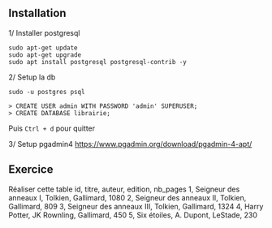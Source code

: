 ## Installation

1/ Installer postgresql

```
sudo apt-get update
sudo apt-get upgrade
sudo apt install postgresql postgresql-contrib -y
```

2/ Setup la db

```
sudo -u postgres psql

> CREATE USER admin WITH PASSWORD 'admin' SUPERUSER;
> CREATE DATABASE librairie;
```

Puis `Ctrl + d` pour quitter

3/ Setup pgadmin4
https://www.pgadmin.org/download/pgadmin-4-apt/

## Exercice

Réaliser cette table
id, titre, auteur, edition, nb_pages
1, Seigneur des anneaux I, Tolkien, Gallimard, 1080
2, Seigneur des anneaux II, Tolkien, Gallimard, 809
3, Seigneur des anneaux III, Tolkien, Gallimard, 1324
4, Harry Potter, JK Rownling, Gallimard, 450
5, Six étoiles, A. Dupont, LeStade, 230

